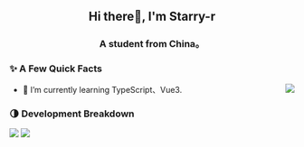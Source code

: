 <h2 align="center">Hi there👋, I'm Starry-r </h2>
<h3 align="center">A student from China。</h3>

### ✨ A Few Quick Facts

<img align="right" src="https://moe-counter.glitch.me/get/@:Starry-r?theme=rule34">

<ul>
    <li> 🌱 I’m currently learning TypeScript、Vue3.</li>
</ul>

### 🌗 Development Breakdown

<img src="https://github-stats.ubrong.com/api?username=Starry-r&show_icons=true&icon_color=1573B3&hide_title=true&text_color=718096&bg_color=00000000&hide_border=true">
<img src="https://github-stats.ubrong.com/api/top-langs?username=Starry-r&layout=compact&langs_count=10&text_color=718096&bg_color=00000000&hide_border=true">
